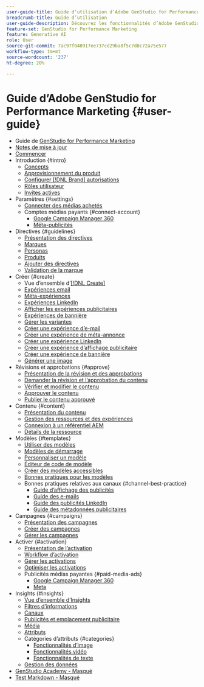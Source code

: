 ```yaml
---
user-guide-title: Guide d’utilisation d’Adobe GenStudio for Performance Marketing
breadcrumb-title: Guide d’utilisation
user-guide-description: Découvrez les fonctionnalités d’Adobe GenStudio for Performance Marketing. Découvrez comment créer rapidement des ressources pour votre marque, générer des variations et optimiser les expériences.
feature-set: GenStudio for Performance Marketing
feature: Generative AI
role: User
source-git-commit: 7ac97f040917ee737cd29ba8f5c7d8c72a75e577
workflow-type: tm+mt
source-wordcount: '237'
ht-degree: 20%

---
```



# Guide d’Adobe GenStudio for Performance Marketing {#user-guide}

+ Guide de [GenStudio for Performance Marketing](home.md)
+ [Notes de mise à jour](release-notes.md)
+ [Commencer](get-started.md)
+ Introduction {#intro}
   + [Concepts](concepts.md)
   + [Approvisionnement du produit](product-provisioning.md)
   + [Configurer [!DNL Brand] autorisations](configure-brand-permissions.md)
   + [Rôles utilisateur](user-roles.md)
   + [Invites actives](effective-prompts.md)
+ Paramètres {#settings}
   + [Connecter des médias achetés](connectors/connect-channel.md)
   + Comptes médias payants {#connect-account}
      + [Google Campaign Manager 360](connectors/google-cm360.md)
      + [Méta-publicités](connectors/meta-ads.md)
+ Directives {#guidelines}
   + [Présentation des directives](guidelines/overview.md)
   + [Marques](guidelines/brands.md)
   + [Personas](guidelines/personas.md)
   + [Produits](guidelines/products.md)
   + [Ajouter des directives](guidelines/add-guidelines.md)
   + [Validation de la marque](guidelines/brand-validation.md)
+ Créer {#create}
   + Vue d’ensemble d’[[!DNL Create] ](create/overview.md)
   + [Expériences email](create/email-experiences.md)
   + [Méta-expériences](create/meta-experiences.md)
   + [Expériences LinkedIn](create/linkedin-experiences.md)
   + [Afficher les expériences publicitaires](create/display-ad-experiences.md)
   + [Expériences de bannière](create/banner-experiences.md)
   + [Gérer les variantes](create/manage-variants.md)
   + [Créer une expérience d’e-mail](create/create-email-experience.md)
   + [Créer une expérience de méta-annonce](create/create-meta-ad.md)
   + [Créer une expérience LinkedIn](create/create-linkedin.md)
   + [Créer une expérience d’affichage publicitaire](create/create-display-ad.md)
   + [Créer une expérience de bannière](create/create-banner-experience.md)
   + [Générer une image](create/generate-assets.md)
+ Révisions et approbations {#approve}
   + [Présentation de la révision et des approbations](approvals/overview.md)
   + [Demander la révision et l’approbation du contenu](approvals/request-review.md)
   + [Vérifier et modifier le contenu](approvals/review-and-edit.md)
   + [Approuver le contenu](approvals/approve-content.md)
   + [Publier le contenu approuvé](approvals/publish-content.md)
+ Contenu {#content}
   + [Présentation du contenu](content/overview.md)
   + [Gestion des ressources et des expériences](content/manage-assets.md)
   + [Connexion à un référentiel AEM](content/connect-aem-repo.md)
   + [Détails de la ressource](content/asset-details.md)
+ Modèles {#templates}
   + [Utiliser des modèles](content/use-templates.md)
   + [Modèles de démarrage](templates/starter-templates.md)
   + [Personnaliser un modèle](content/customize-template.md)
   + [ Éditeur de code de modèle ](content/code-editor.md)
   + [Créer des modèles accessibles](content/accessibility-for-templates.md)
   + [Bonnes pratiques pour les modèles](content/best-practices-for-templates.md)
   + Bonnes pratiques relatives aux canaux {#channel-best-practice}
      + [Guide d’affichage des publicités](templates/display-template.md)
      + [Guide des e-mails](templates/email-template.md)
      + [Guide des publicités LinkedIn](templates/linkedin-template.md)
      + [Guide des métadonnées publicitaires](templates/meta-template.md)
+ Campagnes {#campaigns}
   + [Présentation des campagnes](campaigns/overview.md)
   + [Créer des campagnes](campaigns/create-campaign.md)
   + [Gérer les campagnes](campaigns/manage-campaign.md)
+ Activer {#activation}
   + [Présentation de l’activation](activation/overview.md)
   + [Workflow d’activation](activation/create-activation.md)
   + [Gérer les activations](activation/manage-activations.md)
   + [Optimiser les activations](activation/troubleshooting.md)
   + Publicités médias payantes {#paid-media-ads}
      + [Google Campaign Manager 360](activation/activate-cm360-ad.md)
      + [Meta](activation/activate-meta-ad.md)
+ Insights {#insights}
   + [Vue d’ensemble d’Insights](insights/overview.md)
   + [Filtres d’informations](insights/filter-views.md)
   + [Canaux](insights/channels.md)
   + [Publicités et emplacement publicitaire](insights/ads.md)
   + [Média](insights/media.md)
   + [Attributs](insights/attributes.md)
   + Catégories d’attributs {#categories}
      + [Fonctionnalités d’image](insights/image-features.md)
      + [Fonctionnalités vidéo](insights/video-features.md)
      + [Fonctionnalités de texte](insights/text-features.md)
   + [Gestion des données](insights/data-management.md)
+ [GenStudio Academy - Masqué](genstudioacademy.md)
+ [Test Markdown - Masqué](test-markdown.md)
